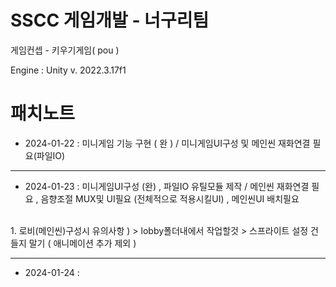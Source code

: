 # SSCC 게임개발 - 너구리팀
게임컨셉 - 키우기게임( pou )

Engine : Unity v. 2022.3.17f1

# 패치노트 

* 2024-01-22 : 미니게임 기능 구현 ( 완 ) / 미니게임UI구성 및 메인씬 재화연결 필요(파일IO)
---
* 2024-01-23 : 미니게임UI구성 (완) , 파일IO 유틸모듈 제작 / 메인씬 재화연결 필요 , 음향조절 MUX및 UI필요 (전체적으로 적용시킬UI) , 메인씬UI 배치필요 
<br>
1. 로비(메인씬)구성시 유의사항 ) 
> lobby폴더내에서 작업할것 
> 스프라이트 설정 건들지 말기 ( 애니메이션 추가 제외 )
<br>


---
* 2024-01-24 : 

